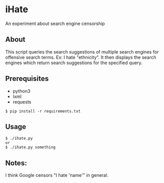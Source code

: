 # iHate
An experiment about search engine censorship

## About
This script queries the search suggestions of multiple search engines
for offensive search terms. Ex: I hate "ethnicity". It then displays
the search engines which return search suggestions for the specified
query.

## Prerequisites
* python3
* lxml
* requests
```
$ pip install -r requirements.txt
```

## Usage
```
$ ./ihate.py
or
$ ./ihate.py something
```

## Notes:
I think Google censors "I hate 'name'" in general.
